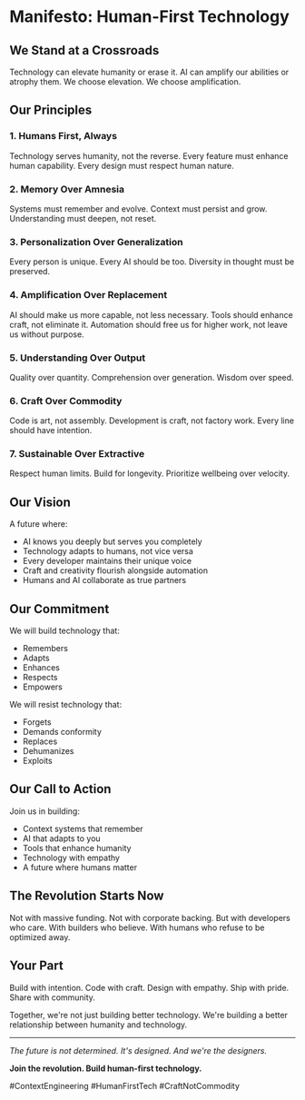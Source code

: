 # Manifesto: Human-First Technology

## We Stand at a Crossroads

Technology can elevate humanity or erase it.
AI can amplify our abilities or atrophy them.
We choose elevation. We choose amplification.

## Our Principles

### 1. Humans First, Always
Technology serves humanity, not the reverse.
Every feature must enhance human capability.
Every design must respect human nature.

### 2. Memory Over Amnesia
Systems must remember and evolve.
Context must persist and grow.
Understanding must deepen, not reset.

### 3. Personalization Over Generalization
Every person is unique.
Every AI should be too.
Diversity in thought must be preserved.

### 4. Amplification Over Replacement
AI should make us more capable, not less necessary.
Tools should enhance craft, not eliminate it.
Automation should free us for higher work, not leave us without purpose.

### 5. Understanding Over Output
Quality over quantity.
Comprehension over generation.
Wisdom over speed.

### 6. Craft Over Commodity
Code is art, not assembly.
Development is craft, not factory work.
Every line should have intention.

### 7. Sustainable Over Extractive
Respect human limits.
Build for longevity.
Prioritize wellbeing over velocity.

## Our Vision

A future where:
- AI knows you deeply but serves you completely
- Technology adapts to humans, not vice versa
- Every developer maintains their unique voice
- Craft and creativity flourish alongside automation
- Humans and AI collaborate as true partners

## Our Commitment

We will build technology that:
- Remembers
- Adapts
- Enhances
- Respects
- Empowers

We will resist technology that:
- Forgets
- Demands conformity
- Replaces
- Dehumanizes
- Exploits

## Our Call to Action

Join us in building:
- Context systems that remember
- AI that adapts to you
- Tools that enhance humanity
- Technology with empathy
- A future where humans matter

## The Revolution Starts Now

Not with massive funding.
Not with corporate backing.
But with developers who care.
With builders who believe.
With humans who refuse to be optimized away.

## Your Part

Build with intention.
Code with craft.
Design with empathy.
Ship with pride.
Share with community.

Together, we're not just building better technology.
We're building a better relationship between humanity and technology.

---

*The future is not determined. It's designed. And we're the designers.*

**Join the revolution. Build human-first technology.**

#ContextEngineering #HumanFirstTech #CraftNotCommodity